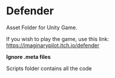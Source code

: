 # Defender

Asset Folder for Unity Game. 

If you wish to play the game, use this link: https://imaginarypilot.itch.io/defender

**Ignore .meta files**

Scripts folder contains all the code
